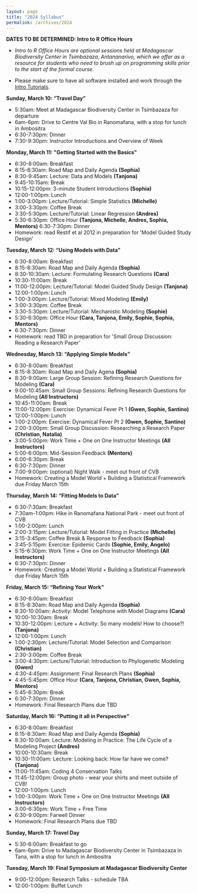 ```yaml
---
layout: page
title: "2024 Syllabus"
permalink: /archives/2024
---
```


**DATES TO BE DETERMINED: Intro to R Office Hours**
* *Intro to R Office Hours are optional sessions held at Madagascar Biodiversity Center in Tsimbazaza, Antananarivo, which we offer as a resource for students who need to brush up on programming skills prior to the start of the formal course.*

* Please make sure to have all software installed and work through the [Intro Tutorials](https://coding4conservation.org/assets/tutorials/R_tutorials.zip).

**Sunday, March 10: “Travel Day”**

* 5:30am: Meet at Madagascar Biodiversity Center in Tsimbazaza for departure
* 6am-6pm: Drive to Centre Val Bio in Ranomafana, with a stop for lunch in Ambositra
* 6:30-7:30pm: Dinner
* 7:30-9:30pm: Instructor Introductions and Overview of Week

**Monday, March 11: "Getting Started with the Basics"**

* 6:30-8:00am: Breakfast
* 8:15-8:30am: Road Map and Daily Agenda __(Sophia)__
* 8:30-9:45am: Lecture: Data and Models __(Tanjona)__
* 9:45-10:15am: Break
* 10:15-12:00pm: 3-minute Student Introductions __(Sophia)__
* 12:00-1:00pm: Lunch 
* 1:00-3:00pm: Lecture/Tutorial: Simple Statistics __(Michelle)__
* 3:00-3:30pm: Coffee Break
* 3:30-5:30pm: Lecture/Tutorial: Linear Regression __(Andres)__
* 5:30-6:30pm: Office Hour __(Tanjona, Michelle, Andres, Sophia, Mentors)__
6:30-7:30pm: Dinner
* Homework: read Restif et al 2012 in preparation for 'Model Guided Study Design'

**Tuesday, March 12: “Using Models with Data”**

* 6:30-8:00am: Breakfast
* 8:15-8:30am: Road Map and Daily Agenda __(Sophia)__
* 8:30-10:30am: Lecture: Formulating Research Questions __(Cara)__
* 10:30-11:00am: Break
* 11:00-12:00pm: Lecture/Tutorial: Model Guided Study Design __(Tanjona)__
* 12:00-1:00pm: Lunch
* 1:00-3:00pm: Lecture/Tutorial: Mixed Modeling __(Emily)__
* 3:00-3:30pm: Coffee Break
* 3:30-5:30pm: Lecture/Tutorial: Mechanistic Modeling __(Sophie)__
* 5:30-6:30pm: Office Hour __(Cara, Tanjona, Emily, Sophie, Sophia, Mentors)__
* 6:30-7:30pm: Dinner
* Homework: read TBD in preparation for 'Small Group Discussion: Reading a Research Paper'

**Wednesday, March 13: “Applying Simple Models”**

* 6:30-8:00am: Breakfast
* 8:15-8:30am: Road Map and Daily Agena __(Sophia)__
* 8:30-9:00am: Large Group Session: Refining Research Questions for Modeling __(Cara)__
* 9:00-10:45am: Small Group Sessions: Refining Research Questions for Modeling __(All Instructors)__
* 10:45-11:00am: Break
* 11:00-12:00pm: Exercise: Dynamical Fever Pt 1 __(Gwen, Sophie, Santino)__
* 12:00-1:00pm: Lunch
* 1:00-2:00pm: Exercise: Dynamical Fever Pt 2 __(Gwen, Sophie, Santino)__
* 2:00-3:00pm: Small Group Discussion: Researching a Research Paper __(Christian, Natalia)__
* 3:00-5:00pm: Work Time + One on One Instructor Meetings __(All Instructors)__
* 5:00-6:00pm: Mid-Session Feedback __(Mentors)__
* 6:00-6:30pm: Break
* 6:30-7:30pm: Dinner
* 7:00-9:00pm: (optional) Night Walk - meet out front of CVB
* Homework: Creating a Model World + Building a Statistical Framework due Friday March 15th

**Thursday, March 14: “Fitting Models to Data”**

* 6:30-7:30am: Breakfast
* 7:30am-1:00pm: Hike in Ranomafana National Park - meet out front of CVB
* 1:00-2:00pm: Lunch
* 2:00-3:15pm: Lecture/Tutorial: Model Fitting in Practice __(Michelle)__
* 3:15-3:45pm: Coffee Break & Response to Feedback __(Sophia)__
* 3:45-5:15pm: Exercise: Epidemic Cards __(Sophie, Emily, Angelo)__
* 5:15-6:30pm: Work Time + One on One Instructor Meetings __(All Instructors)__
* 6:30-7:30pm: Dinner
* Homework: Creating a Model World + Building a Statistical Framework due Friday March 15th
  
**Friday, March 15: “Refining Your Work"**

* 6:30-8:00am: Breakfast
* 8:15-8:30am: Road Map and Daily Agenda __(Sophia)__
* 8:30-10:00am: Activity: Model Telephone with Model Diagrams __(Cara)__
* 10:00-10:30am: Break
* 10:30-12:00pm: Lecture + Activity: So many models! How to choose?! __(Tanjona)__
* 12:00-1:00pm: Lunch
* 1:00-2:30pm: Lecture/Tutorial: Model Selection and Comparison __(Christian)__
* 2:30-3:00pm: Coffee Break
* 3:00-4:30pm: Lecture/Tutorial: Introduction to Phylogenetic Modeling __(Gwen)__
* 4:30-4:45pm: Assignment: Final Research Plans __(Sophia)__
* 4:45-5:45pm: Office Hour __(Cara, Tanjona, Christian, Gwen, Sophia, Mentors)__
* 5:45-6:30pm: Break
* 6:30-7:30pm: Dinner
* Homework: Final Research Plans due TBD

**Saturday, March 16: “Putting it all in Perspective”**

* 6:30-8:00am: Breakfast
* 8:15-8:30am: Road Map and Daily Agenda __(Sophia)__
* 8:30-10:00am: Lecture: Modeling in Practice: The Life Cycle of a Modeling Project __(Andres)__
* 10:00-10:30am: Break
* 10:30-11:00am: Lecture: Looking back: How far have we come? __(Tanjona)__
* 11:00-11:45am: Coding 4 Conservation Talks 
* 11:45-12:00pm: Group photo - wear your shirts and meet outside of CVB!
* 12:00-1:00pm: Lunch
* 1:00-3:00pm: Work Time + One on One Instructor Meetings __(All Instructors)__
* 3:00-6:30pm: Work Time + Free Time
* 6:30-9:00pm: Farwell Dinner
* Homework: Final Research Plans due TBD

**Sunday, March 17: Travel Day**
* 5:30-6:00am: Breakfast to go
* 6am-6pm: Drive to Madagascar Biodiversity Center in Tsimbazaza in Tana, with a stop for lunch in Ambositra

**Tuesday, March 19: Final Symposium at Madagascar Biodiversity Center**
* 9:00-12:00pm: Research Talks - schedule TBA
* 12:00-1:00pm: Buffet Lunch


